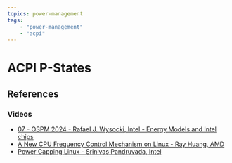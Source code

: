 ```yaml
---
topics: power-management
tags:
    - "power-management"
    - "acpi"
---
```


# ACPI P-States

## References

### Videos

- [07 - OSPM 2024 - Rafael J. Wysocki, Intel - Energy Models and Intel chips](https://youtu.be/moRrI6d4TZU)
- [A New CPU Frequency Control Mechanism on Linux - Ray Huang, AMD](https://youtu.be/55Jf4eeWrOw)
- [Power Capping Linux - Srinivas Pandruvada, Intel](https://youtu.be/1Rl8PyuK6yA)


